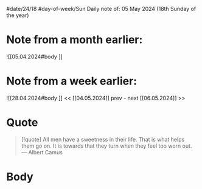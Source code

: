 
#date/24/18
#day-of-week/Sun
Daily note of: 05 May 2024 (18th Sunday of the year)

# Note from a month earlier:
![[05.04.2024#body ]]

# Note from a week earlier:
![[28.04.2024#body ]]
 << [[04.05.2024]] prev - next [[06.05.2024]] >>
# Quote

> [!quote] All men have a sweetness in their life. That is what helps them go on. It is towards that they turn when they feel too worn out.
> — Albert Camus
# Body

